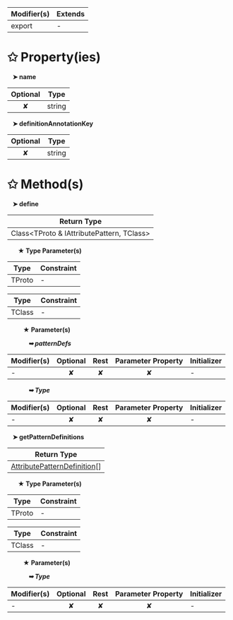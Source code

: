 | Modifier(s)                            | Extends                                    |
|----------------------------------------|--------------------------------------------|
| export | - |

# &#10025; Property(ies)

&nbsp;&nbsp; **&#10148; name**

| Optional                           | Type                         |
|:----------------------------------:|------------------------------|
| ✘ | string |

&nbsp;&nbsp; **&#10148; definitionAnnotationKey**

| Optional                           | Type                         |
|:----------------------------------:|------------------------------|
| ✘ | string |

# &#10025; Method(s)

&nbsp;&nbsp; **&#10148; define**

| Return Type                       |
|-----------------------------------|
| Class&lt;TProto & IAttributePattern, TClass&gt; |

&nbsp;&nbsp;&nbsp;&nbsp;&nbsp; **&#9733; Type Parameter(s)**

| Type   | Constraint |
| ------ | ---------- |
| TProto | -          |

| Type   | Constraint |
| ------ | ---------- |
| TClass | -          |

&nbsp;&nbsp;&nbsp;&nbsp;&nbsp;&nbsp;&nbsp;&nbsp; **&#9733; Parameter(s)**

&nbsp;&nbsp;&nbsp;&nbsp;&nbsp;&nbsp;&nbsp;&nbsp;&nbsp;&nbsp;&nbsp; _**&#10149; patternDefs**_

| Modifier(s)                              | Optional                           | Rest                          | Parameter Property                          | Initializer                       |
|------------------------------------------|:----------------------------------:|:-----------------------------:|:-------------------------------------------:|-----------------------------------|
| - | ✘  | ✘ | ✘ | - |

&nbsp;&nbsp;&nbsp;&nbsp;&nbsp;&nbsp;&nbsp;&nbsp;&nbsp;&nbsp;&nbsp; _**&#10149; Type**_

| Modifier(s)                              | Optional                           | Rest                          | Parameter Property                          | Initializer                       |
|------------------------------------------|:----------------------------------:|:-----------------------------:|:-------------------------------------------:|-----------------------------------|
| - | ✘  | ✘ | ✘ | - |

&nbsp;&nbsp; **&#10148; getPatternDefinitions**

| Return Type                       |
|-----------------------------------|
| [AttributePatternDefinition](/jit/interface/attribute-pattern/attributepatterndefinition.md)[] |

&nbsp;&nbsp;&nbsp;&nbsp;&nbsp; **&#9733; Type Parameter(s)**

| Type   | Constraint |
| ------ | ---------- |
| TProto | -          |

| Type   | Constraint |
| ------ | ---------- |
| TClass | -          |

&nbsp;&nbsp;&nbsp;&nbsp;&nbsp;&nbsp;&nbsp;&nbsp; **&#9733; Parameter(s)**

&nbsp;&nbsp;&nbsp;&nbsp;&nbsp;&nbsp;&nbsp;&nbsp;&nbsp;&nbsp;&nbsp; _**&#10149; Type**_

| Modifier(s)                              | Optional                           | Rest                          | Parameter Property                          | Initializer                       |
|------------------------------------------|:----------------------------------:|:-----------------------------:|:-------------------------------------------:|-----------------------------------|
| - | ✘  | ✘ | ✘ | - |